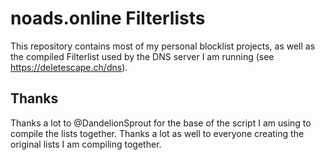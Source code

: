 # noads.online Filterlists

This repository contains most of my personal blocklist projects, as well as the compiled Filterlist used by the DNS server I am running (see https://deletescape.ch/dns).

## Thanks

Thanks a lot to @DandelionSprout for the base of the script I am using to compile the lists together.
Thanks a lot as well to everyone creating the original lists I am compiling together.